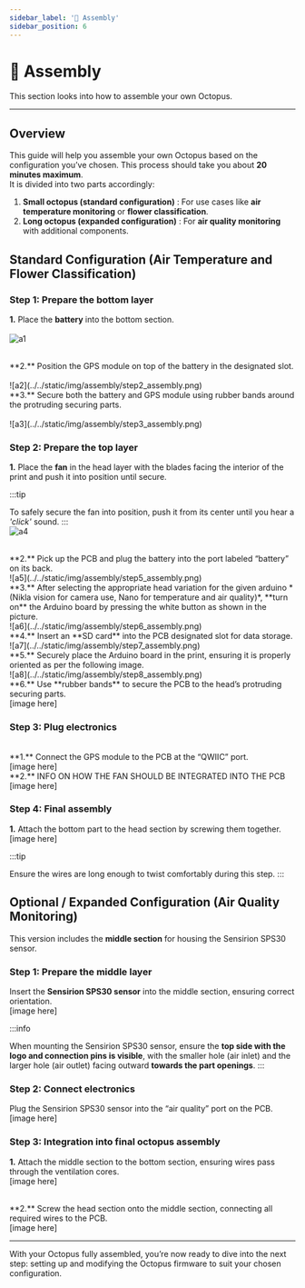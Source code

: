 ```yaml
---
sidebar_label: '🧩 Assembly'
sidebar_position: 6
---
```


# 🧩 Assembly

This section looks into how to assemble your own Octopus. 

---

## Overview

This guide will help you assemble your own Octopus based on the configuration you’ve chosen. This process should take you about **20 minutes maximum**. <br/>
It is divided into two parts accordingly:
1. **Small octopus (standard configuration)**  : For use cases like **air temperature monitoring** or **flower classification**.
2. **Long octopus (expanded configuration)**  : For **air quality monitoring** with additional components.


## Standard Configuration (Air Temperature and Flower Classification)


### Step 1: Prepare the bottom layer

**1.** Place the **battery** into the bottom section. <br/><br/>
![a1](../../static/img/assembly/step1_assembly.png)

 <br/>
**2.** Position the GPS module on top of the battery in the designated slot.<br/><br/>
![a2](../../static/img/assembly/step2_assembly.png)


 <br/>
**3.** Secure both the battery and GPS module using rubber bands around the protruding securing parts.<br/><br/>
![a3](../../static/img/assembly/step3_assembly.png)
 

### Step 2: Prepare the top layer

**1.** Place the **fan** in the head layer with the blades facing the interior of the print  and push it into position until secure. 

:::tip

To safely secure the fan into position, push it from its center until you hear a *'click'* sound. 
:::
<br/>
![a4](../../static/img/assembly/step4_assembly.png)



 <br/>
**2.** Pick up the PCB and plug the battery into the port labeled “battery” on its back. 
<br/>
![a5](../../static/img/assembly/step5_assembly.png)


 <br/>
**3.** After selecting the appropriate head variation for the given arduino *(Nikla vision for camera use, Nano for temperature and air quality)*, **turn on** the Arduino board by pressing the white button as shown in the picture.
<br/>
![a6](../../static/img/assembly/step6_assembly.png)


 <br/>
**4.** Insert an **SD card** into the PCB designated slot for data storage.
<br/>
![a7](../../static/img/assembly/step7_assembly.png)


 <br/>
**5.** Securely place the Arduino board in the print, ensuring it is properly oriented as per the following image.
<br/>
![a8](../../static/img/assembly/step8_assembly.png)



 <br/>
**6.** Use **rubber bands** to secure the PCB to the head’s protruding securing parts.
<br/>
[image here]


### Step 3: Plug electronics

 <br/>
**1.** Connect the GPS module to the PCB at the “QWIIC” port.
<br/>
[image here]

 <br/>
**2.** INFO ON HOW THE FAN SHOULD BE INTEGRATED INTO THE PCB 
<br/>
[image here]


### Step 4: Final assembly

**1.** Attach the bottom part to the head section by screwing them together.
<br/>
[image here]

:::tip

Ensure the wires are long enough to twist comfortably during this step.
:::




## Optional / Expanded Configuration (Air Quality Monitoring)

This version includes the **middle section** for housing the Sensirion SPS30 sensor.

### Step 1: Prepare the middle layer

Insert the **Sensirion SPS30 sensor** into the middle section, ensuring correct orientation.
<br/>
[image here]

:::info

When mounting the Sensirion SPS30 sensor, ensure the **top side with the logo and connection pins is visible**, with the smaller hole (air inlet) and the larger hole (air outlet) facing outward **towards the part openings**.
:::


### Step 2: Connect electronics

 Plug the Sensirion SPS30 sensor into the “air quality” port on the PCB.
<br/>
[image here]


### Step 3: Integration into final octopus assembly

**1.** Attach the middle section to the bottom section, ensuring wires pass through the ventilation cores.
<br/>
[image here]

 <br/>
**2.** Screw the head section onto the middle section, connecting all required wires to the PCB.
<br/>
[image here]

---


With your Octopus fully assembled, you’re now ready to dive into the next step: setting up and modifying the Octopus firmware to suit your chosen configuration. 
